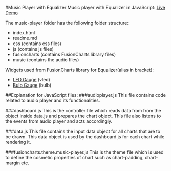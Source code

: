 #Music Player with Equalizer
Music player with Equalizer in JavaScript: [Live Demo](http://lalwanivikas.github.io/music-player/)

The music-player folder has the following folder structure:

* index.html
* readme.md
* css (contains css files)
* js (contains js files)
* fusioncharts (contains FusionCharts library files)
* music (contains the audio files)


Widgets used from FusionCharts library for Equalizer(alias in bracket):

* [LED Gauge](http://www.fusioncharts.com/javascript-chart-fiddles/?gauges&gauge=LED--Gauge) (vled)
* [Bulb Gauge](http://www.fusioncharts.com/javascript-chart-fiddles/?gauges&gauge=Bulb--Gauge) (bulb)

##Explanation for JavaScript files:
###audioplayer.js
This file contains code related to audio player and its functionalities.

###dashboard.js
This is the controller file which reads data from from the object inside data.js and prepares the chart object. This file also listens to the events from audio player and acts accordingly.

###data.js
This file contains the input data object for all charts that are to be drawn. This data object is used by the dashboard.js for each chart while rendering it.

###fusioncharts.theme.music-player.js
This is the theme file which is used to define the cosmetic properties of chart such as chart-padding, chart-margin etc.